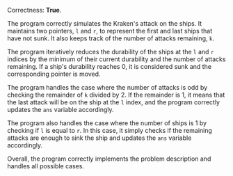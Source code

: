 Correctness: **True**.

The program correctly simulates the Kraken's attack on the ships. It maintains two pointers, `l` and `r`, to represent the first and last ships that have not sunk. It also keeps track of the number of attacks remaining, `k`.

The program iteratively reduces the durability of the ships at the `l` and `r` indices by the minimum of their current durability and the number of attacks remaining. If a ship's durability reaches 0, it is considered sunk and the corresponding pointer is moved.

The program handles the case where the number of attacks is odd by checking the remainder of `k` divided by 2. If the remainder is 1, it means that the last attack will be on the ship at the `l` index, and the program correctly updates the `ans` variable accordingly.

The program also handles the case where the number of ships is 1 by checking if `l` is equal to `r`. In this case, it simply checks if the remaining attacks are enough to sink the ship and updates the `ans` variable accordingly.

Overall, the program correctly implements the problem description and handles all possible cases.